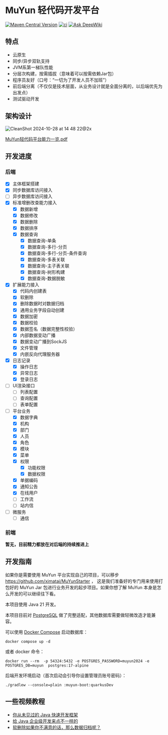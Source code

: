 # MuYun 轻代码开发平台

[![Maven Central Version](https://img.shields.io/maven-central/v/net.ximatai.muyun/muyun-core)](https://central.sonatype.com/artifact/net.ximatai.muyun/muyun-core/overview)
[![ci](https://github.com/ximatai/MuYun/actions/workflows/ci.yml/badge.svg)](https://github.com/ximatai/MuYun/actions/workflows/ci.yml)
[![Ask DeepWiki](https://deepwiki.com/badge.svg)](https://deepwiki.com/ximatai/MuYun)

## 特点

* 云原生
* 同步/异步双轨支持
* JVM系第一梯队性能
* 分层次构建，按需插拔（意味着可以按需依赖Jar包）
* 程序员友好（口号：“一切为了开发人员不加班”）
* 前后端分离（不仅仅是技术层面，从业务设计就是全面分离的，以后端优先为出发点）
* 测试驱动开发

## 架构设计

![CleanShot 2024-10-28 at 14 48 22@2x](https://github.com/user-attachments/assets/4cd95a86-8099-4df7-97a1-97fafbd3aed5)

[MuYun轻代码平台能力一览.pdf](https://github.com/ximatai/MuYun/blob/master/MuYun轻代码平台能力一览.pdf)

## 开发进度

### 后端

* [x] 主体框架搭建
* [x] 同步数据库访问接入
* [ ] 异步数据库访问接入
* [x] 标准增删改查能力接入
  - [x] 数据新增
  - [x] 数据修改
  - [x] 数据删除
  - [x] 数据排序
  - [x] 数据查询
    - [x] 数据查询-单条
    - [x] 数据查询-多行-分页
    - [x] 数据查询-多行-分页-条件查询
    - [x] 数据查询-多表关联
    - [x] 数据查询-主子表关联
    - [x] 数据查询-树形构建
    - [x] 数据查询-数据脱敏
* [x] 扩展能力接入
    - [x] 代码内创建表
    - [x] 软删除
    - [x] 删除数据时对数据归档
    - [x] 通用业务字段自动创建
    - [x] 数据加密
    - [x] 数据校验
    - [x] 数据签名（数据完整性校验） 
    - [x] 内部数据变动广播
    - [x] 数据变动广播到SockJS
    - [x] 文件管理
    - [x] 内嵌反向代理服务器
* [x] 日志记录
    - [x] 操作日志
    - [x] 异常日志
    - [x] 登录日志
* [ ] UI渲染接口
    - [ ] 列表配置
    - [ ] 查询配置
    - [ ] 表单配置
* [ ] 平台业务
    - [x] 数据字典
    - [x] 机构
    - [x] 部门
    - [x] 人员
    - [x] 角色
    - [x] 模块
    - [x] 菜单
    - [x] 权限
      - [x] 功能权限
      - [x] 数据权限
    - [x] 单据编码
    - [x] 通知公告
    - [x] 在线用户
    - [ ] 工作流
    - [ ] 站内信
* [ ] 微服务
    - [ ] 通信

### 前端

**暂无，目前精力都放在对后端的持续推进上**

## 开发指南

如果你是需要使用 MuYun 平台实现自己的项目，可以移步 https://github.com/ximatai/MuYunStarter ，
这是我们准备好的专门用来使用打包好的 MuYun Jar 包进行业务开发的起步项目。如果你想了解 MuYun 本身是怎么开发的可以继续往下看。

本项目使用 Java 21 开发。

本项目目前对 [PostgreSQL](https://www.postgresql.org/) 做了完整适配，其他数据库需要做轻微改造才能兼容。

可以使用 [Docker Compose](https://docs.docker.com/compose/) 启动数据库：

```shell
docker compose up -d
```

或者 docker 命令：

```shell
docker run --rm  -p 54324:5432 -e POSTGRES_PASSWORD=muyun2024 -e POSTGRES_DB=muyun  postgres:17-alpine
```

后端开发环境启动（首次启动会引导你设置管理员账号密码）：

```shell
./gradlew --console=plain :muyun-boot:quarkusDev
```
## 一些视频教程
* [你从未见过的 Java 快速开发框架](https://www.bilibili.com/video/BV1w6zGYkEPo)
* [给 Java 企业级开发来点不一样的](https://www.bilibili.com/video/BV1W2z8YhEqV)
* [软删除如果你不满意的话，那么数据归档呢？](https://www.bilibili.com/video/BV1DHiUYSEHD)
